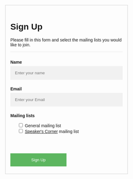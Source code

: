 <style>
body {font-family: Arial, Helvetica, sans-serif;}
* {box-sizing: border-box}

/* Full-width input fields */
input[type=text] {
  width: 100%;
  padding: 15px;
  margin: 5px 0 22px 0;
  display: inline-block;
  border: none;
  background: #f1f1f1;
}

input[type=text]:focus {
  background-color: #ddd;
  outline: none;
}

hr {
  border: 1px solid #f1f1f1;
  margin-bottom: 25px;
}

/* Set a style for all buttons */
button {
  background-color: #4CAF50;
  color: white;
  padding: 14px 20px;
  margin: 8px 0;
  border: none;
  cursor: pointer;
  width: 100%;
  opacity: 0.9;
}

button:hover {
  opacity:1;
}

/* Float signup button and add an equal width */
.signupbtn {
  float: left;
  margin-top: 50px;
  width: 50%;
}

/* Add padding to container elements */
.container {
  padding: 16px;
}

/* Clear floats */
.clearfix::after {
  content: "";
  clear: both;
  display: table;
}

/* Change styles for cancel button and signup button on extra small screens */
@media screen and (max-width: 300px) {
  .signupbtn {
     width: 100%;
  }
}
</style>
  <form id="mailingListForm" method="post" action="https://vsf-worker.virtualscienceforum.workers.dev" style="border:1px solid #ccc" onsubmit="submitMailingListSignupForm(event);">
  <div class="container">
    <h1>Sign Up</h1>
    <p>Please fill in this form and select the mailing lists you would like to join.</p>
    <hr>
    <label for="name"><b>Name</b></label>
    <input type="text" placeholder="Enter your name" name="name" id="name" required>
    <label for="address"><b>Email</b></label>
    <input type="text" placeholder="Enter your Email" name="address" id="address" required>
    <div id="mailinglists">
      <label for="mailinglist"><b>Mailing lists</b></label>
      <ul id="mailinglist" style='list-style:none'>
        <li> <input type="checkbox" name="signup-checkbox" value="signup-general"> General mailing list </li>
        <li> <input type="checkbox" name="signup-checkbox" value="signup-speakerscorner"> <a href="#">Speaker's Corner</a> mailing list </li>
      </ul>
    </div>
    <div id="recaptcha" name="recaptcha" class="g-recaptcha" data-sitekey="6Lf37MoZAAAAAF19QdljioXkLIw23w94QWpy9c5E"></div>
    <div class="clearfix">
      <button type="submit" class="signupbtn">Sign Up</button>
    </div>
  </div>
</form>
